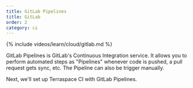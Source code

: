 ```yaml
---
title: GitLab Pipelines
title: GitLab
order: 2
category: ci
---
```


{% include videos/learn/cloud/gitlab.md %}

GitLab Pipelines is GitLab's Continuous Integration service. It allows you to perform automated steps as "Pipelines" whenever code is pushed, a pull request gets sync, etc. The Pipeline can also be trigger manually.

Next, we'll set up Terraspace CI with GitLab Pipelines.
